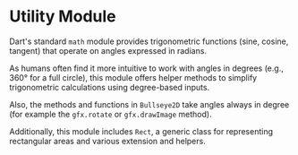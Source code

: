# Utility Module

Dart's standard `math` module provides trigonometric functions (sine, cosine, tangent) that operate on angles expressed in radians.

As humans often find it more intuitive to work with angles in degrees (e.g., 360° for a full circle), this module offers helper methods to simplify trigonometric calculations using degree-based inputs.

Also, the methods and functions in `Bullseye2D` take angles always in degree (for example the `gfx.rotate` or `gfx.drawImage` method).

Additionally, this module includes `Rect`, a generic class for representing rectangular areas and various extension and helpers.
